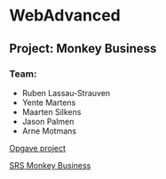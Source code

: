 # WebAdvanced
## Project: Monkey Business
### Team:
- Ruben Lassau-Strauven
- Yente Martens
- Maarten Silkens
- Jason Palmen
- Arne Motmans

[Opgave project](https://github.com/ArneMotmans/weba_monkeybuss_abc/blob/master/Resources/ProjectWebAdvanced-WP1.pdf)

[SRS Monkey Business](https://github.com/ArneMotmans/weba_monkeybuss_abc/blob/master/Resources/Monkey%20Business%20-%20SRS%20-%20EFGH07.pdf)
